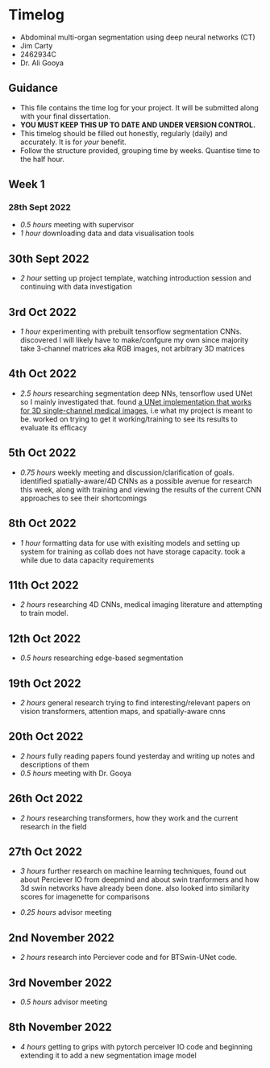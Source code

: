 # Timelog

* Abdominal multi-organ segmentation using deep neural networks (CT)
* Jim Carty
* 2462934C
* Dr. Ali Gooya

## Guidance

* This file contains the time log for your project. It will be submitted along with your final dissertation.
* **YOU MUST KEEP THIS UP TO DATE AND UNDER VERSION CONTROL.**
* This timelog should be filled out honestly, regularly (daily) and accurately. It is for *your* benefit.
* Follow the structure provided, grouping time by weeks.  Quantise time to the half hour.

## Week 1

### 28th Sept 2022

* *0.5 hours* meeting with supervisor
* *1 hour* downloading data and data visualisation tools

## 30th Sept 2022 

* *2 hour* setting up project template, watching introduction session and continuing with data investigation

## 3rd Oct 2022

* *1 hour* experimenting with prebuilt tensorflow segmentation CNNs. discovered I will likely have to make/confgure my own since majority take 3-channel matrices aka RGB images, not arbitrary 3D matrices

## 4th Oct 2022

* *2.5 hours* researching segmentation deep NNs, tensorflow used UNet so I mainly investigated that. found [a UNet implementation that works for 3D single-channel medical images](https://github.com/davidiommi/Pytorch--3D-Medical-Images-Segmentation--SALMON), i.e what my project is meant to be. worked on trying to get it working/training to see its results to evaluate its efficacy

## 5th Oct 2022

* *0.75 hours* weekly meeting and discussion/clarification of goals. identified spatially-aware/4D CNNs as a possible avenue for research this week, along with training and viewing the results of the current CNN approaches to see their shortcomings

## 8th Oct 2022

* *1 hour* formatting data for use with exisiting models and setting up system for training as collab does not have storage capacity. took a while due to data capacity requirements

## 11th Oct 2022

* *2 hours* researching 4D CNNs, medical imaging literature and attempting to train model.

## 12th Oct 2022

* *0.5 hours* researching edge-based segmentation

## 19th Oct 2022

* *2 hours* general research trying to find interesting/relevant papers on vision transformers, attention maps, and spatially-aware cnns

## 20th Oct 2022

* *2 hours* fully reading papers found yesterday and writing up notes and descriptions of them
* *0.5 hours* meeting with Dr. Gooya

## 26th Oct 2022

* *2 hours* researching transformers, how they work and the current research in the field

## 27th Oct 2022

* *3 hours* further research on machine learning techniques, found out about Perciever IO from deepmind and about swin tranformers and how 3d swin networks have already been done. also looked into similarity scores for imagenette for comparisons

* *0.25 hours* advisor meeting

## 2nd November 2022

* *2 hours* research into Perciever code and for BTSwin-UNet code.

## 3rd November 2022

* *0.5 hours* advisor meeting

## 8th November 2022

* *4 hours* getting to grips with pytorch perceiver IO code and beginning extending it to add a new segmentation image model